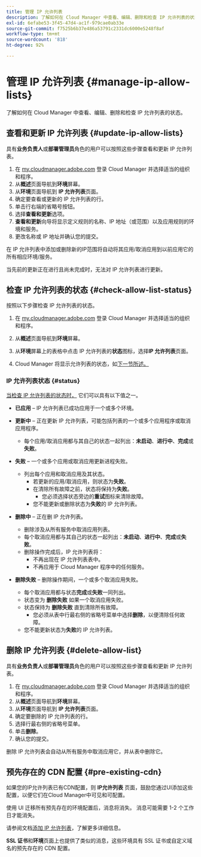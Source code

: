 ```yaml
---
title: 管理 IP 允许列表
description: 了解如何在 Cloud Manager 中查看、编辑、删除和检查 IP 允许列表的状态。
exl-id: 6efabe53-3f45-47d4-ac1f-979cae0ab33e
source-git-commit: f7525b6b37e486a53791c2331dc6000e5248f8af
workflow-type: tm+mt
source-wordcount: '818'
ht-degree: 92%

---
```


# 管理 IP 允许列表 {#manage-ip-allow-lists}

了解如何在 Cloud Manager 中查看、编辑、删除和检查 IP 允许列表的状态。

## 查看和更新 IP 允许列表 {#update-ip-allow-lists}

具有&#x200B;**业务负责人**&#x200B;或&#x200B;**部署管理员**&#x200B;角色的用户可以按照这些步骤查看和更新 IP 允许列表。

1. 在 [my.cloudmanager.adobe.com](https://my.cloudmanager.adobe.com/) 登录 Cloud Manager 并选择适当的组织和程序。
1. 从&#x200B;**概述**&#x200B;页面导航到&#x200B;**环境**&#x200B;屏幕。
1. 从&#x200B;**环境**&#x200B;页面导航到 **IP 允许列表**&#x200B;页面。
1. 确定要查看或更新的 IP 允许列表的行。
1. 单击行右端的省略号按钮。
1. 选择&#x200B;**查看和更新**&#x200B;选项。
1. **查看和更新**&#x200B;向导将显示定义规则的名称、IP 地址（或范围）以及应用规则的环境和服务。
1. 更改名称或 IP 地址并确认您的提交。

在 IP 允许列表中添加或删除新的IP范围将自动将其应用/取消应用到以前应用它的所有相应环境/服务。

当先前的更新正在进行且尚未完成时，无法对 IP 允许列表进行更新。

## 检查 IP 允许列表的状态 {#check-allow-list-status}

按照以下步骤检查 IP 允许列表的状态。

1. 在 [my.cloudmanager.adobe.com](https://my.cloudmanager.adobe.com/) 登录 Cloud Manager 并选择适当的组织和程序。

1. 从&#x200B;**概述**&#x200B;页面导航到&#x200B;**环境**&#x200B;屏幕。

1. 从&#x200B;**环境**&#x200B;屏幕上的表格中点击 IP 允许列表的&#x200B;**状态**&#x200B;图标，选择&#x200B;**IP 允许列表**&#x200B;页面。

1. Cloud Manager 将显示允许列表的状态，如[下一节所述。](#status)

### IP 允许列表状态 {#status}

[当检查 IP 允许列表的状态时，](#check-allow-list-status) 它们可以具有以下值之一。

* **已应用** – IP 允许列表已成功应用于一个或多个环境。

* **更新中** – 正在更新 IP 允许列表，可能包括列表的一个或多个应用程序或取消应用程序。

   * 每个应用/取消应用都与其自己的状态一起列出：**未启动**、**进行中**、**完成**&#x200B;或&#x200B;**失败**。

* **失败** – 一个或多个应用或取消应用更新进程失败。
   * 列出每个应用和取消应用及其状态。
      * 若更新的应用/取消应用，则状态为&#x200B;**失败**。
      * 在清除所有故障之前，状态将保持为&#x200B;**失败**。
         * 您必须选择状态旁边的&#x200B;**重试**&#x200B;图标来清除故障。
      * 您不能更新或删除状态为&#x200B;**失败**&#x200B;的 IP 允许列表。

* **删除中** – 正在删 IP 允许列表。
   * 删除涉及从所有服务中取消应用列表。
   * 每个取消应用都与其自己的状态一起列出：**未启动**、**进行中**、**完成**&#x200B;或&#x200B;**失败**。
   * 删除操作完成后，IP 允许列表将：
      * 不再出现在 IP 允许列表表中。
      * 不再应用于 Cloud Manager 程序中的任何服务。

* **删除失败** – 删除操作期间，一个或多个取消应用失败。

   * 每个取消应用都与状态&#x200B;**完成**&#x200B;或&#x200B;**失败**&#x200B;一同列出。
   * 状态变为 **删除失败** 如果一个取消应用失败。
   * 状态保持为 **删除失败** 直到清除所有故障。
      * 您必须从表中行最右侧的省略号菜单中选择&#x200B;**删除**，以便清除任何故障。
   * 您不能更新状态为&#x200B;**失败**&#x200B;的 IP 允许列表。

## 删除 IP 允许列表 {#delete-allow-list}

具有&#x200B;**业务负责人**&#x200B;或&#x200B;**部署管理员**&#x200B;角色的用户可以按照这些步骤查看和更新 IP 允许列表。

1. 在 [my.cloudmanager.adobe.com](https://my.cloudmanager.adobe.com/) 登录 Cloud Manager 并选择适当的组织和程序。
1. 从&#x200B;**概述**&#x200B;页面导航到&#x200B;**环境**&#x200B;屏幕。
1. 从&#x200B;**环境**&#x200B;页面导航到 **IP 允许列表**&#x200B;页面。
1. 确定要删除的 IP 允许列表的行。
1. 选择行最右侧的省略号菜单。
1. 单击&#x200B;**删除**。
1. 确认您的提交。

删除 IP 允许列表会自动从所有服务中取消应用它，并从表中删除它。

## 预先存在的 CDN 配置 {#pre-existing-cdn}

如果您的IP允许列表已有CDN配置，则 **IP允许列表** 页面，鼓励您通过UI添加这些配置，以便它们在Cloud Manager中可见和可配置。

使用 UI 迁移所有预先存在的环境配置后，消息将消失。 消息可能需要 1-2 个工作日才能消失。

请参阅文档[添加 IP 允许列表](/help/implementing/cloud-manager/ip-allow-lists/add-ip-allow-lists.md)，了解更多详细信息。

**SSL 证书**&#x200B;和&#x200B;**环境**&#x200B;页面上也提供了类似的消息，这些环境具有 SSL 证书或自定义域名的预先存在的 CDN 配置。
